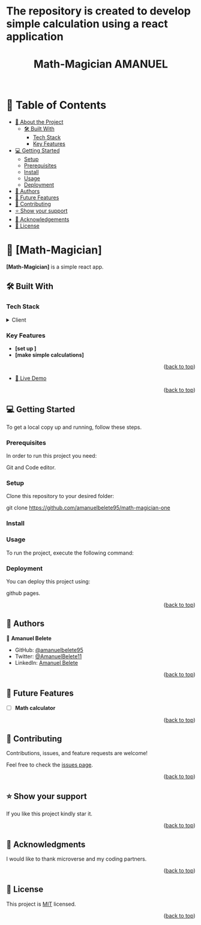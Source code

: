 <a name="readme-top"></a>

# The repository is created to develop simple calculation using a react application

<div align="center">
  <!-- You are encouraged to replace this logo with your own! Otherwise you can also remove it. -->
  <h1><b>Math-Magician AMANUEL</b></h1>
  <br/>

</div>

<!-- TABLE OF CONTENTS -->

# 📗 Table of Contents

- [📖 About the Project](#about-project)
  - [🛠 Built With](#built-with)
    - [Tech Stack](#tech-stack)
    - [Key Features](#key-features)
- [💻 Getting Started](#getting-started)
  - [Setup](#setup)
  - [Prerequisites](#prerequisites)
  - [Install](#install)
  - [Usage](#usage)
  - [Deployment](#triangular_flag_on_post-deployment)
- [👥 Authors](#authors)
- [🔭 Future Features](#future-features)
- [🤝 Contributing](#contributing)
- [⭐️ Show your support](#support)
- [🙏 Acknowledgements](#acknowledgements)
- [📝 License](#license)

<!-- PROJECT DESCRIPTION -->

# 📖 [Math-Magician] <a name="about-project"></a>

**[Math-Magician]** is a simple react app.

## 🛠 Built With <a name="built-with"></a>

### Tech Stack <a name="tech-stack"></a>

<details>
  <summary>Client</summary>
  <ul>
    <li><a href="https://www.quackit.com/html/codes/html_code_library.cfm">Html</a></li>
    <li><a href="https://www.w3docs.com/course/css-the-complete-guide-2020-incl-flexbox-grid-sass">css</a></li>
    <li><a href="https://jquery.com/">Javascript</a></li>
  </ul>
</details>

<!-- Features -->

### Key Features <a name="key-features"></a>

- **[set up ]**
- **[make simple calculations]**

<p align="right">(<a href="#readme-top">back to top</a>)</p>

<!-- LIVE DEMO -->

- [🚀 Live Demo](https://mathmagician-z39r.onrender.com/)

<p align="right">(<a href="#readme-top">back to top</a>)</p>

<!-- GETTING STARTED -->

## 💻 Getting Started <a name="getting-started"></a>

To get a local copy up and running, follow these steps.

### Prerequisites

In order to run this project you need:

Git and Code editor.

<!--
Example command:

```sh
 gem install rails
```
 -->

### Setup

Clone this repository to your desired folder:

git clone https://github.com/amanuelbelete95/math-magician-one

<!--
Example commands:

```sh
  cd my-folder
  git clone git@github.com:myaccount/my-project.git
```
--->

### Install

<!--
Example command:

```sh
  cd my-project
  gem install
```
--->

### Usage

To run the project, execute the following command:

<!--
Example command:

```sh
  rails server
```
--->
<!--
Example command:

```sh
  bin/rails test test/models/article_test.rb
```
--->

### Deployment

You can deploy this project using:

github pages.

<!--
Example:

```sh

```
 -->

<p align="right">(<a href="#readme-top">back to top</a>)</p>

<!-- AUTHORS -->

## 👥 Authors <a name="authors"></a>

👤 **Amanuel Belete**

- GitHub: [@amanuelbelete95](https://github.com/amanuelbelete95)
- Twitter: [@AmanuelBelete11](https://twitter.com/AmanuelBelete11)
- LinkedIn: [Amanuel Belete](https://www.linkedin.com/in/amanuel-belete-292994194/)

<p align="right">(<a href="#readme-top">back to top</a>)</p>

<!-- FUTURE FEATURES -->

## 🔭 Future Features <a name="future-features"></a>

- [ ] **Math calculator**

<p align="right">(<a href="#readme-top">back to top</a>)</p>

<!-- CONTRIBUTING -->

## 🤝 Contributing <a name="contributing"></a>

Contributions, issues, and feature requests are welcome!

Feel free to check the [issues page](https://github.com/amanuelbelete95/math-magician-one/issues).

<p align="right">(<a href="#readme-top">back to top</a>)</p>

<!-- SUPPORT -->

## ⭐️ Show your support <a name="support"></a>

If you like this project kindly star it.

<p align="right">(<a href="#readme-top">back to top</a>)</p>

<!-- ACKNOWLEDGEMENTS -->

## 🙏 Acknowledgments <a name="acknowledgements"></a>

I would like to thank microverse and my coding partners.

<p align="right">(<a href="#readme-top">back to top</a>)</p>

<!-- LICENSE -->

## 📝 License <a name="license"></a>

This project is [MIT](./LICENSE.md) licensed.

<p align="right">(<a href="#readme-top">back to top</a>)</p>
